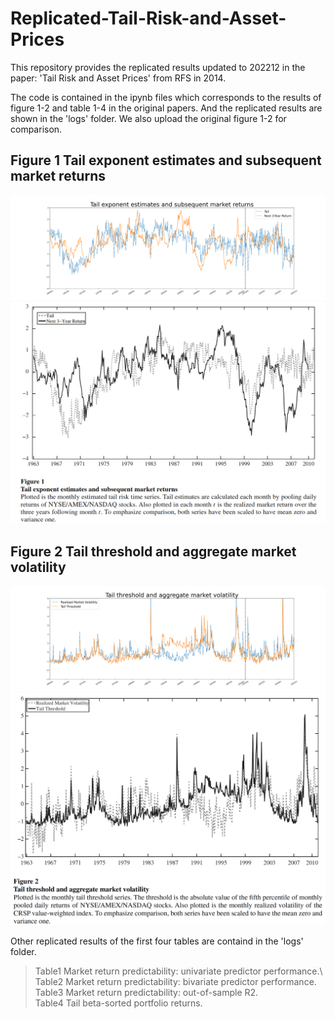 # Replicated-Tail-Risk-and-Asset-Prices

This repository provides the replicated results updated to 202212 in the paper: 'Tail Risk and Asset Prices' from RFS in 2014.

The code is contained in the ipynb files which corresponds to the results of figure 1-2 and table 1-4 in the original papers. And the replicated results are shown in the 'logs' folder. We also upload the original figure 1-2 for comparison.

## Figure 1 Tail exponent estimates and subsequent market returns
![](/logs/Hill_estimate_results/Hillestimate_196301_202212.png)
![](logs/Hill_estimate_results/OriginalFigure1.png)


## Figure 2 Tail threshold and aggregate market volatility
![](/logs/Hill_estimate_results/Threshold_RV_196301_202212.png)
![](/logs/Hill_estimate_results/OriginalFigure2.png)

Other replicated results of the first four tables are containd in the 'logs' folder.
> Table1 Market return predictability: univariate predictor performance.\ 
> Table2 Market return predictability: bivariate predictor performance.\
> Table3 Market return predictability: out-of-sample R2.\
> Table4 Tail beta-sorted portfolio returns.

